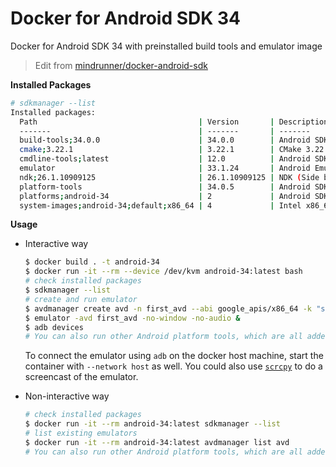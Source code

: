 # Docker for Android SDK 34

Docker for Android SDK 34 with preinstalled build tools and emulator image

> Edit from [mindrunner/docker-android-sdk](https://github.com/mindrunner/docker-android-sdk)

**Installed Packages**
```bash
# sdkmanager --list
Installed packages:
  Path                                    | Version       | Description                             | Location                               
  -------                                 | -------       | -------                                 | -------                                
  build-tools;34.0.0                      | 34.0.0        | Android SDK Build-Tools 34              | build-tools/34.0.0                     
  cmake;3.22.1                            | 3.22.1        | CMake 3.22.1                            | cmake/3.22.1                           
  cmdline-tools;latest                    | 12.0          | Android SDK Command-line Tools (latest) | cmdline-tools/latest                   
  emulator                                | 33.1.24       | Android Emulator                        | emulator                               
  ndk;26.1.10909125                       | 26.1.10909125 | NDK (Side by side) 26.1.10909125        | ndk/26.1.10909125                      
  platform-tools                          | 34.0.5        | Android SDK Platform-Tools              | platform-tools                         
  platforms;android-34                    | 2             | Android SDK Platform 34                 | platforms/android-34                   
  system-images;android-34;default;x86_64 | 4             | Intel x86_64 Atom System Image          | system-images/android-34/default/x86_64
```

**Usage**

- Interactive way
  ```bash
  $ docker build . -t android-34
  $ docker run -it --rm --device /dev/kvm android-34:latest bash
  # check installed packages
  $ sdkmanager --list
  # create and run emulator
  $ avdmanager create avd -n first_avd --abi google_apis/x86_64 -k "system-images;android-34;google_apis;x86_64"
  $ emulator -avd first_avd -no-window -no-audio &
  $ adb devices
  # You can also run other Android platform tools, which are all added to the PATH environment variable
  ```

  To connect the emulator using `adb` on the docker host machine, start the container with `--network host` as well.
  You could also use [`scrcpy`](https://github.com/Genymobile/scrcpy) to do a screencast of the emulator.

- Non-interactive way
  ```bash
  # check installed packages
  $ docker run -it --rm android-34:latest sdkmanager --list
  # list existing emulators
  $ docker run -it --rm android-34:latest avdmanager list avd
  # You can also run other Android platform tools, which are all added to the PATH environment variable
  ```